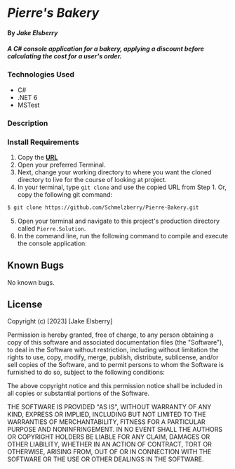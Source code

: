 # _Pierre's Bakery_

#### By _Jake Elsberry_

#### _A C# console application for a bakery, applying a discount before calculating the cost for a user's order._

### Technologies Used

* C#
* .NET 6
* MSTest

### Description

### Install Requirements

1. Copy the **[URL](https://github.com/Schmelzberry/Pierre-Bakery)**
2. Open your preferred Terminal.
3. Next, change your working directory to where you want the cloned directory to live for the course of looking at project.
4. In your terminal, type `git clone` and use the copied URL from Step 1. Or, copy the following git command:
```bash
$ git clone https://github.com/Schmelzberry/Pierre-Bakery.git
```
5. Open your terminal and navigate to this project's production directory called `Pierre.Solution`.
6. In the command line, run the following command to compile and execute the console application:

## Known Bugs

No known bugs.

## License
Copyright (c) [2023] [Jake Elsberry]

Permission is hereby granted, free of charge, to any person obtaining a copy
of this software and associated documentation files (the "Software"), to deal
in the Software without restriction, including without limitation the rights
to use, copy, modify, merge, publish, distribute, sublicense, and/or sell
copies of the Software, and to permit persons to whom the Software is
furnished to do so, subject to the following conditions:

The above copyright notice and this permission notice shall be included in all
copies or substantial portions of the Software.

THE SOFTWARE IS PROVIDED "AS IS", WITHOUT WARRANTY OF ANY KIND, EXPRESS OR
IMPLIED, INCLUDING BUT NOT LIMITED TO THE WARRANTIES OF MERCHANTABILITY,
FITNESS FOR A PARTICULAR PURPOSE AND NONINFRINGEMENT. IN NO EVENT SHALL THE
AUTHORS OR COPYRIGHT HOLDERS BE LIABLE FOR ANY CLAIM, DAMAGES OR OTHER
LIABILITY, WHETHER IN AN ACTION OF CONTRACT, TORT OR OTHERWISE, ARISING FROM,
OUT OF OR IN CONNECTION WITH THE SOFTWARE OR THE USE OR OTHER DEALINGS IN THE
SOFTWARE.
